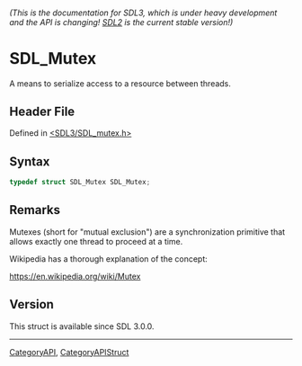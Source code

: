 ###### (This is the documentation for SDL3, which is under heavy development and the API is changing! [SDL2](https://wiki.libsdl.org/SDL2/) is the current stable version!)
# SDL_Mutex

A means to serialize access to a resource between threads.

## Header File

Defined in [<SDL3/SDL_mutex.h>](https://github.com/libsdl-org/SDL/blob/main/include/SDL3/SDL_mutex.h)

## Syntax

```c
typedef struct SDL_Mutex SDL_Mutex;
```

## Remarks

Mutexes (short for "mutual exclusion") are a synchronization primitive that
allows exactly one thread to proceed at a time.

Wikipedia has a thorough explanation of the concept:

https://en.wikipedia.org/wiki/Mutex

## Version

This struct is available since SDL 3.0.0.

----
[CategoryAPI](CategoryAPI), [CategoryAPIStruct](CategoryAPIStruct)

